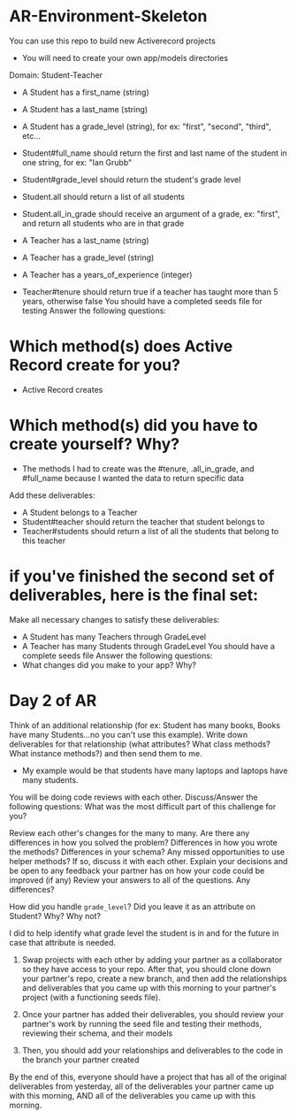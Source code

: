 # AR-Environment-Skeleton

You can use this repo to build new Activerecord projects

* You will need to create your own app/models directories


Domain: Student-Teacher

- A Student has a first_name (string)
- A Student has a last_name (string)
- A Student has a grade_level (string), for ex: "first", "second", "third", etc...
- Student#full_name should return the first and last name of the student in one string, for ex: "Ian Grubb"

- Student#grade_level should return the student's grade level
- Student.all should return a list of all students
- Student.all_in_grade should receive an argument of a grade, ex: "first", and return all students who are in that grade

- A Teacher has a last_name (string)
- A Teacher has a grade_level (string)
- A Teacher has a years_of_experience (integer)
- Teacher#tenure should return true if a teacher has taught more than 5 years, otherwise false
You should have a completed seeds file for testing
Answer the following questions:

# Which method(s) does Active Record create for you?
- Active Record creates

# Which method(s) did you have to create yourself? Why?
- The methods I had to create was the #tenure, .all_in_grade, and #full_name because I wanted the data to return specific data




Add these deliverables:

- A Student belongs to a Teacher
- Student#teacher should return the teacher that student belongs to
- Teacher#students should return a list of all the students that belong to this teacher






# if you've finished the second set of deliverables, here is the final set:

Make all necessary changes to satisfy these deliverables: 

- A Student has many Teachers through GradeLevel
- A Teacher has many Students through GradeLevel
You should have a complete seeds file 
Answer the following questions:
- What changes did you make to your app? Why?


# Day 2 of AR

Think of an additional relationship (for ex: Student has many books, Books have many Students…no you can't use this example). Write down deliverables for that relationship (what attributes? What class methods? What instance methods?) and then send them to me.

- My example would be that students have many laptops and laptops have many students.


You will be doing code reviews with each other. Discuss/Answer the following questions: 
What was the most difficult part of this challenge for you? 

Review each other's changes for the many to many. Are there any differences in how you solved the problem? Differences in how you wrote the methods? Differences in your schema? Any missed opportunities to use helper methods? If so, discuss it with each other. Explain your decisions and be open to any feedback your partner has on how your code could be improved (if any) 
Review your answers to all of the questions. Any differences? 

How did you handle `grade_level`? Did you leave it as an attribute on Student? Why? Why not?

I did to help identify what grade level the student is in and for the future in case
that attribute is needed.



1. Swap projects with each other by adding your partner as a collaborator so they have access to your repo. After that, you should clone down your partner's repo, create a new branch, and then add the relationships and deliverables that you came up with this morning to your partner's project (with a functioning seeds file). 

2. Once your partner has added their deliverables, you should review your partner's work by running the seed file and testing their methods, reviewing their schema, and their models

3. Then, you should add your relationships and deliverables to the code in the branch your partner created

By the end of this, everyone should have a project that has all of the original deliverables from yesterday, all of the deliverables your partner came up with this morning, AND all of the deliverables you came up with this morning. 































